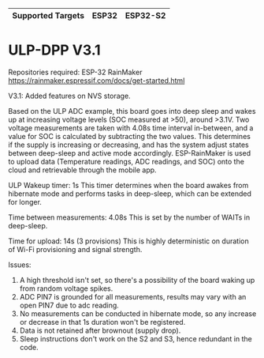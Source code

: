 | Supported Targets | ESP32 | ESP32-S2 |
| ----------------- | ----- | -------- |

# ULP-DPP V3.1

Repositories required: ESP-32 RainMaker
https://rainmaker.espressif.com/docs/get-started.html

V3.1:
Added features on NVS storage. 

Based on the ULP ADC example, this board goes into deep sleep and wakes up at increasing voltage levels (SOC measured at >50), around >3.1V. Two voltage measurements are taken with 4.08s time interval in-between, and a value for SOC is calculated by subtracting the two values. This determines if the supply is increasing or decreasing, and has the system adjust states between deep-sleep and active mode accordingly. ESP-RainMaker is used to upload data (Temperature readings, ADC readings, and SOC) onto the cloud and retrievable through the mobile app. 

ULP Wakeup timer: 1s 
This timer determines when the board awakes from hibernate mode and performs tasks in deep-sleep, which can be extended for longer.

Time between measurements: 4.08s
This is set by the number of WAITs in deep-sleep.

Time for upload: 14s (3 provisions)
This is highly deterministic on duration of Wi-Fi provisioning and signal strength. 



Issues:
1. A high threshold isn't set, so there's a possibility of the board waking up from random voltage spikes.
2. ADC PIN7 is grounded for all measurements, results may vary with an open PIN7 due to adc reading.
3. No measurements can be conducted in hibernate mode, so any increase or decrease in that 1s duration won't be registered.
4. Data is not retained after brownout (supply drop).
5. Sleep instructions don't work on the S2 and S3, hence redundant in the code.

